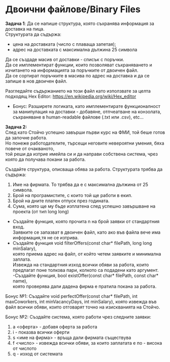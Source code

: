 # Двоични файлове/Binary Files

**Задача 1**:
Да се напише структура, която съхранява информация за доставка на пица. <br />
Структурата да съдържа: <br />
 * цена на доставката (число с плаваща запетая); <br />
 * адрес на доставката с максимална дължина 25 символа 


Да се създаде масив от доставки - списък с поръчки. <br />
Да се имплементират функции, които позволяват съхраняването и изчитането на информацията за поръчките от двоичен файл. <br />
Да се сортират поръчките в масива по адрес на доставка и да се запише в нов двоичен файл. <br />

Разгледайте съдържанието на този файл като използвате за целта подходящ Hex Editor: https://en.wikipedia.org/wiki/Hex_editor

* Бонус: Разширете логиката, като имплементирате функционалност за манипулация на доставки - добавяне, отпчеатване на конзолата, съхраняване в human-readable файлове (.txt или .csv), etc...


**Задача 2:**                     
След като Стойчо успешно завърши първи курс на ФМИ, той беше готов да започне работа. <br />
Но понеже работодателите, търсещи неговите невероятни умения, бяха повече от очакваното, <br />
той реши да изтрие имейла си и да направи собствена система, чрез която да получава покани за работа. <br />
     
Създайте структура, описваща обява за работа. Структурата трябва да съдържа: <br />
1. Име на фирмата. То трябва да е с максимална дължина от 25 символа. <br />
2. Брой на програмистите, с които той ще работи в екип. <br />
3. Брой на дните платен отпуск през годината. <br />
4. Сума, която ще му бъде изплатена след успешно завършване на проекта (от тип long long) <br />
    
- Създайте функция, която прочита n на брой заявки от стандартния вход. <br />
Заявките се запазват в двоичен файл, като ако във файла вече има информация,тя не се изтрива. <br />
- Създайте функция void filterOffers(const char* filePath, long long minSalary), <br />
която приема адрес на файл, от който четем заявките и минимална заплата. <br />
Извежда на стандартния изход всички обяви за работа, които предлагат поне толкова пари, колкото са подадени като аргумент. <br />
-Създайте функция, bool existOffer(const char* filePath, const char* name), <br />
която проверява дали дадена фирма е пратила покана за работа.
     
Бонус №1:
Създайте void perfectOffer(const char* filePath, int maxCoworkers, int minVacancyDays, int minSalary),
която извежда във файл всички обяви, които отговарят точно на изискванията на Стойчо.

Бонус №2:
Създайте система, която работи чрез следните заявки:
1. a <оферта> - добавя оферта за работа
2. i - показва всички оферти
3. s <име на фирма> - връща дали фирмата съществува
4. f <число> - извежда всички обяви, за които заплатата е по - висока от
числото
5. q - изход от системата
